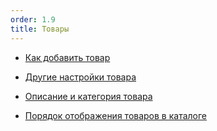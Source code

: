 ```yaml
---
order: 1.9
title: Товары
---
```


-  [Как добавить товар](./kak-dobavit-tovar)

-  [Другие настройки товара](./nastroyka-tovara)

-  [Описание и категория товара](./opisanie-i-kategoriya-tovara)

-  [Порядок отображения товаров в каталоге](./poryadok-otobrazheniya-tovarov-v-kataloge)